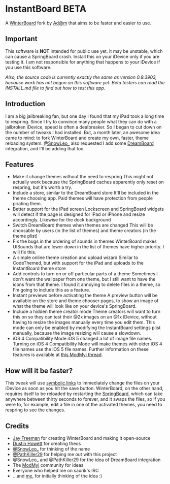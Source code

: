 # InstantBoard BETA #
A [WinterBoard](http://saurik.com/id/9) fork by [Ad@m](http://adamscode.sourceforge.net) that aims to be faster and easier to use.

## Important ##
This software is **NOT** intended for public use yet. It may be unstable, which can cause a SpringBoard crash. Install this on your iDevice only if you are testing it. 
I am not responsible for anything that happens to your iDevice if you use this software. 

_Also, the source code is currently exactly the same as version 0.9.3903, because work has not begun on this software yet. Beta testers can read the INSTALL.md file to find out how to test this app._

## Introduction ##
I am a big jailbreaking fan, but one day I found that my iPad took a long time to respring. Since I try to convince many people what they can do with a jailbroken iDevice, speed is often a dealbreaker. So I began to cut down on the number of tweaks I had installed. But, a month later, an awesome idea came to mind: to fork WinterBoard and create my own, faster, theme reloading system. 
[@SnowLeo_](http://twitter.com/#!/SnowLeo_) also requested I add some [DreamBoard](http://code.google.com/p/dreamboard) integration, and I'll be adding that too. 

## Features ##
* Make it change themes without the need to respring
  This might not actually work because the SpringBoard caches apparently only reset on respring, but it's worth a try. 
* Include a store, similar to the DreamBoard store
  It'll be included in the theme choosing app. Paid themes will have protection from people pirating them. 
* Better support for the iPad screen
  Lockscreen and SpringBoard widgets will detect if the page is designed for iPad or iPhone and resize accordingly. Likewise for the dock background
* Switch DreamBoard themes when themes are changed
  This will be choosable by users (in the list of themes) and theme creators (in the theme plist)
* Fix the bugs in the ordering of sounds in themes
  WinterBoard makes UISounds that are lower down in the list of themes have higher priority. I will fix this.
* A simple online theme creation and upload wizard
  Similar to CodeThemed, but with support for the iPad and uploads to the InstantBoard theme store
* Add controls to turn on or off particular parts of a theme
  Sometimes I don't want the wallpaper from one theme, but I still want to have the icons from that theme. I found it annoying to delete files in a theme, so I'm going to include this as a feature. 
* Instant previews before activating the theme
  A preview button will be available on the store and theme chooser pages, to show an image of what the theme will look like on your device's SpringBoard.
* Include a hidden theme creator mode
  Theme creators will want to turn this on so they can test their @2x images on an @1x iDevice, without having to resize the images manually every time you edit them. This mode can only be enabled by modifying the InstantBoard settings plist manually, because the image resizing will cause a slowdown. 
* iOS 4 Compatibility Mode
  iOS 5 changed a lot of image file names. Turning on iOS 4 Compatibility Mode will make themes with older iOS 4 file names use the iOS 5 file names.
Further information on these features is available at [this ModMyi thread](http://modmyi.com/forums/native-iphone-ipod-touch-app-discussion/782302-feature-requests-instantboard.html#post6255810).

## How will it be faster? ##
This tweak will use [symbolic links](http://google.com/search?q=define+symlinks) to immediately change the files on your iDevice as soon as you hit the save button. WinterBoard, on the other hand, requires itself to be reloaded by restarting the [SpringBoard](http://en.wikipedia.org/wiki/SpringBoard), which can take anywhere between thirty seconds to forever, and it swaps the files, so if you were to, for example, edit a file in one of the activated themes, you need to respring to see the changes. 

## Credits ##
* [Jay Freeman](http://saurik.com) for creating WinterBoard and making it open-source
* [Dustin Howett](http://howett.net) for creating theos
* [@SnowLeo_](http://twitter.com/#!/SnowLeo_) for thinking of the name
* [@PathKiller29](http://twitter.com/#!/PathKiller29) for helping me out with this project
* @SnowLeo_ and @PathKiller29 for the idea of DreamBoard integration
* The [ModMyi](http://modmyi.com) community for ideas
* Everyone who helped me on saurik's IRC
* ...and [me](http://adamscode.sourceforge.net), for initially thinking of the idea :)